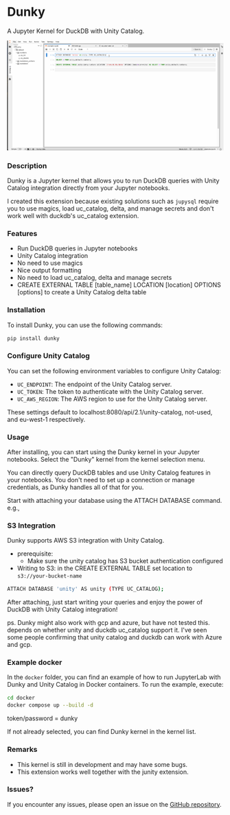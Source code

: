 # Dunky

A Jupyter Kernel for DuckDB with Unity Catalog.

![Dunky Demo](./docs/demo.gif)

### Description

Dunky is a Jupyter kernel that allows you to run DuckDB queries with Unity Catalog integration directly from your Jupyter notebooks.

I created this extension because existing solutions such as `jupysql` require you to use magics, load uc_catalog, delta, and manage secrets
and don't work well with duckdb's uc_catalog extension.

### Features
- Run DuckDB queries in Jupyter notebooks
- Unity Catalog integration
- No need to use magics
- Nice output formatting
- No need to load uc_catalog, delta and manage secrets 
- CREATE EXTERNAL TABLE [table_name] LOCATION [location] OPTIONS [options] to create a Unity Catalog delta table 

### Installation

To install Dunky, you can use the following commands:

```sh
pip install dunky
```

### Configure Unity Catalog
You can set the following environment variables to configure Unity Catalog:

- `UC_ENDPOINT`: The endpoint of the Unity Catalog server.
- `UC_TOKEN`: The token to authenticate with the Unity Catalog server. 
- `UC_AWS_REGION`: The AWS region to use for the Unity Catalog server.

These settings default to localhost:8080/api/2.1/unity-catalog, not-used, and eu-west-1 respectively.

### Usage
After installing, you can start using the Dunky kernel in your Jupyter notebooks. 
Select the "Dunky" kernel from the kernel selection menu.

You can directly query DuckDB tables and use Unity Catalog features in your notebooks. 
You don't need to set up a connection or manage credentials, as Dunky handles all of that for you.

Start with attaching your database using the ATTACH DATABASE command. e.g., 

### S3 Integration
Dunky supports AWS S3 integration with Unity Catalog.
- prerequisite: 
  - Make sure the unity catalog has S3 bucket authentication configured 
- Writing to S3: in the CREATE EXTERNAL TABLE set location to `s3://your-bucket-name`

```bash
ATTACH DATABASE 'unity' AS unity (TYPE UC_CATALOG);
```
After attaching, just start writing your queries and enjoy the power of DuckDB with Unity Catalog integration!


ps. Dunky might also work with gcp and azure, but have not tested this. depends on whether unity and duckdb uc_catalog
support it. I've seen some people confirming that unity catalog and duckdb can work with Azure and gcp. 


### Example docker
In the `docker` folder, you can find an example of how to run JupyterLab with Dunky and Unity Catalog in Docker containers.
To run the example, execute:

```bash
cd docker
docker compose up --build -d
```
token/password = dunky

If not already selected, you can find Dunky kernel in the kernel list.

### Remarks
- This kernel is still in development and may have some bugs.
- This extension works well together with the junity extension.


### Issues?
If you encounter any issues, please open an issue on the [GitHub repository](https://github.com/dan1elt0m/dunky/issues).